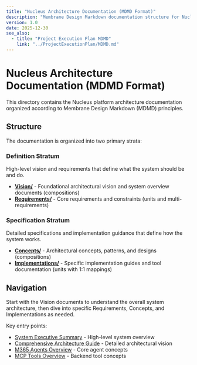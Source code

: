 ```yaml
---
title: "Nucleus Architecture Documentation (MDMD Format)"
description: "Membrane Design Markdown documentation structure for Nucleus platform architecture, organized in Definition and Specification strata."
version: 1.0
date: 2025-12-30
see_also:
  - title: "Project Execution Plan MDMD"
    link: "../ProjectExecutionPlan/MDMD.md"
---
```


# Nucleus Architecture Documentation (MDMD Format)

This directory contains the Nucleus platform architecture documentation organized according to Membrane Design Markdown (MDMD) principles.

## Structure

The documentation is organized into two primary strata:

### Definition Stratum
High-level vision and requirements that define what the system should be and do.

- **[Vision/](Definition/Vision/)** - Foundational architectural vision and system overview documents (compositions)
- **[Requirements/](Definition/Requirements/)** - Core requirements and constraints (units and multi-requirements)

### Specification Stratum  
Detailed specifications and implementation guidance that define how the system works.

- **[Concepts/](Specification/Concepts/)** - Architectural concepts, patterns, and designs (compositions)
- **[Implementations/](Specification/Implementations/)** - Specific implementation guides and tool documentation (units with 1:1 mappings)

## Navigation

Start with the Vision documents to understand the overall system architecture, then dive into specific Requirements, Concepts, and Implementations as needed.

Key entry points:
- [System Executive Summary](Definition/Vision/SystemExecutiveSummary.MDMD.md) - High-level system overview
- [Comprehensive Architecture Guide](Definition/Vision/ComprehensiveArchitectureGuide.MDMD.md) - Detailed architectural vision
- [M365 Agents Overview](Specification/Concepts/M365AgentsOverview.MDMD.md) - Core agent concepts
- [MCP Tools Overview](Specification/Concepts/McpToolsOverview.MDMD.md) - Backend tool concepts
